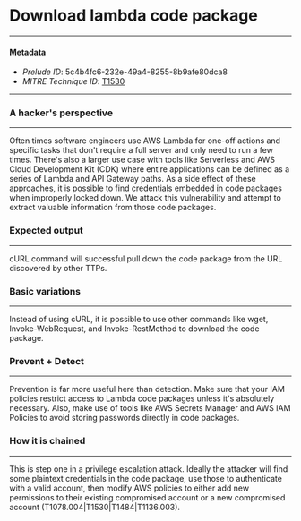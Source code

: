 
# Download lambda code package

---

#### Metadata

- *Prelude ID*: 5c4b4fc6-232e-49a4-8255-8b9afe80dca8
- *MITRE Technique ID*: [T1530](https://attack.mitre.org/techniques/T1530)

---

### A hacker's perspective

---

Often times software engineers use AWS Lambda for one-off actions and specific tasks that don't require a full server and only need to run a few times. There's also a larger use case with tools like Serverless and AWS Cloud Development Kit (CDK) where entire applications can be defined as a series of Lambda and API Gateway paths. As a side effect of these approaches, it is possible to find credentials embedded in code packages when improperly locked down. We attack this vulnerability and attempt to extract valuable information from those code packages.
### Expected output

---

cURL command will successful pull down the code package from the URL discovered by other TTPs.

### Basic variations

---

Instead of using cURL, it is possible to use other commands like wget, Invoke-WebRequest, and Invoke-RestMethod to download the code package.

### Prevent + Detect

---

Prevention is far more useful here than detection. Make sure that your IAM policies restrict access to Lambda code packages unless it's absolutely necessary. Also, make use of tools like AWS Secrets Manager and AWS IAM Policies to avoid storing passwords directly in code packages.

### How it is chained

---

This is step one in a privilege escalation attack. Ideally the attacker will find some plaintext credentials in the code package, use those to authenticate with a valid account, then modify AWS policies to either add new permissions to their existing compromised account or a new compromised account (T1078.004|T1530|T1484|T1136.003).
